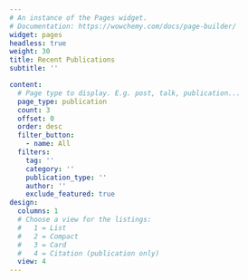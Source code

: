```yaml
---
# An instance of the Pages widget.
# Documentation: https://wowchemy.com/docs/page-builder/
widget: pages
headless: true
weight: 30
title: Recent Publications
subtitle: ''

content:
  # Page type to display. E.g. post, talk, publication...
  page_type: publication
  count: 3
  offset: 0
  order: desc
  filter_button:
    - name: All
  filters:
    tag: ''
    category: ''
    publication_type: ''
    author: ''
    exclude_featured: true
design:
  columns: 1
  # Choose a view for the listings:
  #   1 = List
  #   2 = Compact
  #   3 = Card
  #   4 = Citation (publication only)
  view: 4
---
```

